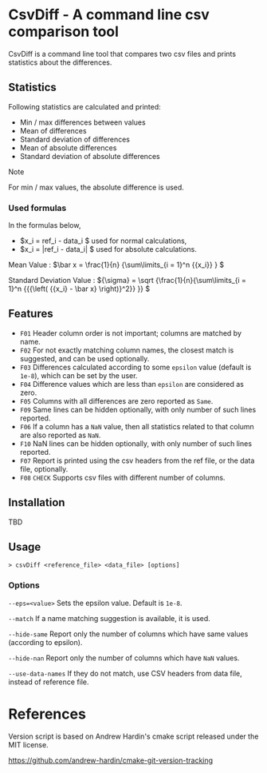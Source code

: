 # CsvDiff - A command line csv comparison tool

CsvDiff is a command line tool that compares two csv files and prints statistics about the differences.

## Statistics

Following statistics are calculated and printed:

* Min / max differences between values
* Mean of differences
* Standard deviation of differences
* Mean of absolute differences
* Standard deviation of absolute differences

> [!NOTE]
> For min / max values, the absolute difference is used.

### Used formulas

In the formulas below,
* $x_i = ref_i - data_i $
used for normal calculations,
* $x_i = |ref_i - data_i| $
used for absolute calculations.

Mean Value : $\bar x = \frac{1}{n} {\sum\limits_{i = 1}^n {{x_i}} } $

Standard Deviation Value :  ${\sigma} = \sqrt {\frac{1}{n}{\sum\limits_{i = 1}^n {{{\left( {{x_i} - \bar x} \right)}^2}} }} $

## Features

* `F01` Header column order is not important; columns are matched by name.
* `F02` For not exactly matching column names, the closest match is suggested, and can be used optionally.
* `F03` Differences calculated according to some `epsilon` value (default is `1e-8`), which can be set by the user.
* `F04` Difference values which are less than `epsilon` are considered as zero.
* `F05` Columns with all differences are zero reported as `Same`.
* `F09` Same lines can be hidden optionally, with only number of such lines reported.
* `F06` If a column has a `NaN` value, then all statistics related to that column are also reported as `NaN`.
* `F10` NaN lines can be hidden optionally, with only number of such lines reported.
* `F07` Report is printed using the csv headers from the ref file, or the data file, optionally.
* `F08` `CHECK` Supports csv files with different number of columns.

## Installation

TBD

## Usage

```
> csvDiff <reference_file> <data_file> [options]
```

### Options

`--eps=<value>`
Sets the epsilon value. Default is `1e-8`.

`--match`
If a name matching suggestion is available, it is used.

`--hide-same`
Report only the number of columns which have same values (according to epsilon).

`--hide-nan`
Report only the number of columns which have `NaN` values.

`--use-data-names`
If they do not match, use CSV headers from data file, instead of reference file.

# References

Version script is based on Andrew Hardin's cmake script released under the MIT license.

https://github.com/andrew-hardin/cmake-git-version-tracking


